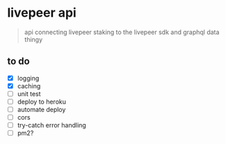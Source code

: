 # livepeer api
> api connecting livepeer staking to the livepeer sdk and graphql data thingy

## to do
- [x] logging
- [x] caching
- [ ] unit test
- [ ] deploy to heroku
- [ ] automate deploy
- [ ] cors
- [ ] try-catch error handling
- [ ] pm2?
